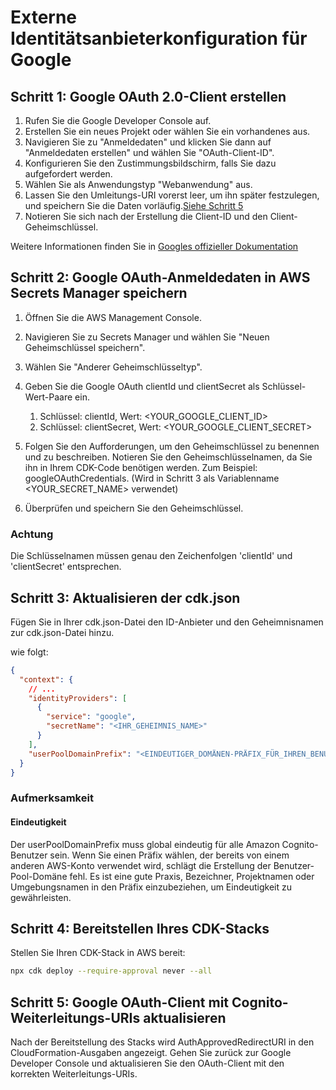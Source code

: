 # Externe Identitätsanbieterkonfiguration für Google

## Schritt 1: Google OAuth 2.0-Client erstellen

1. Rufen Sie die Google Developer Console auf.
2. Erstellen Sie ein neues Projekt oder wählen Sie ein vorhandenes aus.
3. Navigieren Sie zu "Anmeldedaten" und klicken Sie dann auf "Anmeldedaten erstellen" und wählen Sie "OAuth-Client-ID".
4. Konfigurieren Sie den Zustimmungsbildschirm, falls Sie dazu aufgefordert werden.
5. Wählen Sie als Anwendungstyp "Webanwendung" aus.
6. Lassen Sie den Umleitungs-URI vorerst leer, um ihn später festzulegen, und speichern Sie die Daten vorläufig.[Siehe Schritt 5](#schritt-5-google-oauth-client-mit-cognito-umleitungs-uris-aktualisieren)
7. Notieren Sie sich nach der Erstellung die Client-ID und den Client-Geheimschlüssel.

Weitere Informationen finden Sie in [Googles offizieller Dokumentation](https://support.google.com/cloud/answer/6158849?hl=en)

## Schritt 2: Google OAuth-Anmeldedaten in AWS Secrets Manager speichern

1. Öffnen Sie die AWS Management Console.
2. Navigieren Sie zu Secrets Manager und wählen Sie "Neuen Geheimschlüssel speichern".
3. Wählen Sie "Anderer Geheimschlüsseltyp".
4. Geben Sie die Google OAuth clientId und clientSecret als Schlüssel-Wert-Paare ein.

   1. Schlüssel: clientId, Wert: <YOUR_GOOGLE_CLIENT_ID>
   2. Schlüssel: clientSecret, Wert: <YOUR_GOOGLE_CLIENT_SECRET>

5. Folgen Sie den Aufforderungen, um den Geheimschlüssel zu benennen und zu beschreiben. Notieren Sie den Geheimschlüsselnamen, da Sie ihn in Ihrem CDK-Code benötigen werden. Zum Beispiel: googleOAuthCredentials. (Wird in Schritt 3 als Variablenname <YOUR_SECRET_NAME> verwendet)
6. Überprüfen und speichern Sie den Geheimschlüssel.

### Achtung

Die Schlüsselnamen müssen genau den Zeichenfolgen 'clientId' und 'clientSecret' entsprechen.

## Schritt 3: Aktualisieren der cdk.json

Fügen Sie in Ihrer cdk.json-Datei den ID-Anbieter und den Geheimnisnamen zur cdk.json-Datei hinzu.

wie folgt:

```json
{
  "context": {
    // ...
    "identityProviders": [
      {
        "service": "google",
        "secretName": "<IHR_GEHEIMNIS_NAME>"
      }
    ],
    "userPoolDomainPrefix": "<EINDEUTIGER_DOMÄNEN-PRÄFIX_FÜR_IHREN_BENUTZER-POOL>"
  }
}
```

### Aufmerksamkeit

#### Eindeutigkeit

Der userPoolDomainPrefix muss global eindeutig für alle Amazon Cognito-Benutzer sein. Wenn Sie einen Präfix wählen, der bereits von einem anderen AWS-Konto verwendet wird, schlägt die Erstellung der Benutzer-Pool-Domäne fehl. Es ist eine gute Praxis, Bezeichner, Projektnamen oder Umgebungsnamen in den Präfix einzubeziehen, um Eindeutigkeit zu gewährleisten.

## Schritt 4: Bereitstellen Ihres CDK-Stacks

Stellen Sie Ihren CDK-Stack in AWS bereit:

```sh
npx cdk deploy --require-approval never --all
```

## Schritt 5: Google OAuth-Client mit Cognito-Weiterleitungs-URIs aktualisieren

Nach der Bereitstellung des Stacks wird AuthApprovedRedirectURI in den CloudFormation-Ausgaben angezeigt. Gehen Sie zurück zur Google Developer Console und aktualisieren Sie den OAuth-Client mit den korrekten Weiterleitungs-URIs.